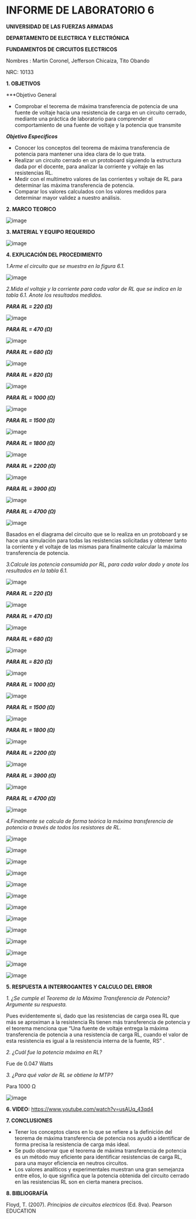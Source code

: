 # INFORME DE LABORATORIO 6

**UNIVERSIDAD DE LAS FUERZAS ARMADAS**

**DEPARTAMENTO DE ELECTRICA Y ELECTRÓNICA**

**FUNDAMENTOS DE CIRCUITOS ELECTRICOS**

Nombres : Martin Coronel, Jefferson Chicaiza, Tito Obando 

NRC: 10133

**1. OBJETIVOS**

***Objetivo General

- Comprobar el teorema de máxima transferencia de potencia de una fuente de voltaje hacia una resistencia de carga  en un circuito cerrado, mediante una práctica de laboratorio para comprender el comportamiento de una fuente de voltaje y la potencia que transmite

***Objetivo Especificos***

- Conocer los conceptos del teorema de máxima transferencia de potencia para mantener una idea clara de lo que trata. 
- Realizar un circuito cerrado en un protoboard siguiendo la estructura dada por el docente, para analizar la corriente y voltaje en las resistencias RL. 
- Medir  con el multímetro valores de las corrientes y voltaje de RL para determinar las máxima transferencia de potencia.  
- Comparar los valores calculados con los valores medidos para  determinar mayor validez a nuestro análisis.

**2. MARCO TEORICO**

![image](https://user-images.githubusercontent.com/94098157/149944426-a91e2989-bf5d-4bc4-9083-9486b2654a40.png)

**3. MATERIAL Y EQUIPO REQUERIDO**

![image](https://user-images.githubusercontent.com/94098157/149944559-dc534172-9257-4fb3-9b28-26470fdb09ac.png)

**4. EXPLICACIÓN DEL PROCEDIMIENTO**

*1.Arme el circuito que se muestra en la figura 6.1.*

![image](https://user-images.githubusercontent.com/94098157/149866309-3f7396e3-2c71-421a-96b6-cf7f5ea2cc19.png)

*2.Mida el voltaje y la corriente para cada valor de RL que se indica en la tabla 6.1. Anote los resultados medidos.*

***PARA RL = 220 (Ω)***

![image](https://user-images.githubusercontent.com/94098157/149866956-722d0677-0d08-4a77-a23a-6b1fa2234f76.png)

***PARA RL = 470 (Ω)***

![image](https://user-images.githubusercontent.com/94098157/149867322-68b469ca-addd-4e25-85f2-6ba9264cd98f.png)

***PARA RL = 680 (Ω)***

![image](https://user-images.githubusercontent.com/94098157/149867354-76aab43c-077f-406f-a0d1-3089de5aa104.png)

***PARA RL = 820 (Ω)***

![image](https://user-images.githubusercontent.com/94098157/149867387-b19434a6-31ab-4722-9999-83492c006296.png)

***PARA RL = 1000 (Ω)***

![image](https://user-images.githubusercontent.com/94098157/149867852-35088431-5dd4-413d-bff6-ff7271ddb884.png)

***PARA RL = 1500 (Ω)***

![image](https://user-images.githubusercontent.com/94098157/149867897-ab5ee212-2a5e-452c-9a14-faa6c4c20cb6.png)

***PARA RL = 1800 (Ω)***

![image](https://user-images.githubusercontent.com/94098157/149867935-24dc1d93-8e91-4d69-a837-9279bfdce18f.png)

***PARA RL = 2200 (Ω)***

![image](https://user-images.githubusercontent.com/94098157/149867981-c0dc7242-d5b6-454f-9c24-b802adab5da9.png)

***PARA RL = 3900 (Ω)***

![image](https://user-images.githubusercontent.com/94098157/149868029-9ac4ae63-c339-4d0e-b967-1ebef3418bf4.png)

***PARA RL = 4700 (Ω)***

![image](https://user-images.githubusercontent.com/94098157/149868097-2036dbba-27f0-4b75-8475-dadf56f66b78.png)

Basados en el diagrama del circuito que se  lo realiza en un protoboard y se hace una simulación para todas las resistencias solicitadas y obtener tanto la corriente y el voltaje de las mismas  para finalmente calcular la máxima transferencia de potencia. 

*3.Calcule las potencia consumida por RL, para cada valor dado y anote los resultados en la tabla 6.1.*

![image](https://user-images.githubusercontent.com/94098157/149872747-58114c75-9b0a-4274-8312-9ca685fbabf2.png)

***PARA RL = 220 (Ω)***

![image](https://user-images.githubusercontent.com/94098157/149873033-eabfc3d2-eda7-4820-b4ac-85a71b064e0b.png)

***PARA RL = 470 (Ω)***

![image](https://user-images.githubusercontent.com/94098157/149873056-ef0c5df9-4d7e-4756-91f6-d10c01eb4ddc.png)

***PARA RL = 680 (Ω)***

![image](https://user-images.githubusercontent.com/94098157/149873089-a2e21e7b-c931-4bf0-b02f-82a89cd3507a.png)

***PARA RL = 820 (Ω)***

![image](https://user-images.githubusercontent.com/94098157/149873126-7706c49f-ae26-47b8-bffe-fd2ef17aa5d0.png)

***PARA RL = 1000 (Ω)***

![image](https://user-images.githubusercontent.com/94098157/149873211-13580285-1cf8-494e-b0da-0a509e06c224.png)

***PARA RL = 1500 (Ω)***

![image](https://user-images.githubusercontent.com/94098157/149873250-4e21edda-48f5-4110-b841-05afc3de9681.png)

***PARA RL = 1800 (Ω)***

![image](https://user-images.githubusercontent.com/94098157/149873287-4eed1917-0746-4d5d-951c-1e321b48d316.png)

***PARA RL = 2200 (Ω)***

![image](https://user-images.githubusercontent.com/94098157/149873303-6acd35de-0f35-4436-8638-20a9a2dcf728.png)

***PARA RL = 3900 (Ω)***

![image](https://user-images.githubusercontent.com/94098157/149873541-e2c4759f-214b-40c9-aeb9-e57dae3dea5e.png)

***PARA RL = 4700 (Ω)***

![image](https://user-images.githubusercontent.com/94098157/149873565-bf964842-00b5-4041-bdd6-5d198b1cf12d.png)

*4.Finalmente se calcula de forma teórica la máxima transferencia de potencia a través de todos los resistores  de RL.*

![image](https://user-images.githubusercontent.com/94098157/149874267-5192403b-e2fa-4936-89d6-501250f7b86e.png)

![image](https://user-images.githubusercontent.com/94098157/149875910-1050534f-d796-4608-a4af-3afcffbc6d65.png)

![image](https://user-images.githubusercontent.com/94098157/149876315-851b569b-a28b-464e-b91b-8fec779b7c26.png)

![image](https://user-images.githubusercontent.com/94098157/149876340-a6bf14ae-3a50-4784-854f-489b4c05d2ad.png)

![image](https://user-images.githubusercontent.com/94098157/149876483-f7587621-d9fe-4026-bb6d-32a82eca4c27.png)

![image](https://user-images.githubusercontent.com/94098157/149876514-680b4fc3-b7f9-435b-a54c-c3b18e137310.png)

![image](https://user-images.githubusercontent.com/94098157/149876541-de73e165-c894-448b-8983-4d0c9f31df53.png)

![image](https://user-images.githubusercontent.com/94098157/149876596-9eac31d9-4672-47c8-bbde-3ddf935256aa.png)

![image](https://user-images.githubusercontent.com/94098157/149876636-1a4a3892-0682-4246-844b-b9bd03a48a4b.png)

![image](https://user-images.githubusercontent.com/94098157/149876670-7bebbd1e-d45a-430c-999e-42505d1656ec.png)

![image](https://user-images.githubusercontent.com/94098157/149876712-fd08aa51-6697-4611-b0de-196c3366bb05.png)

![image](https://user-images.githubusercontent.com/94098157/149876736-57893e86-8a3d-4199-82da-9694b027a43a.png)

![image](https://user-images.githubusercontent.com/94098157/149878320-e4c2d92f-4abc-4768-a7de-ea6c96711b41.png)

**5. RESPUESTA A INTERROGANTES Y CALCULO DEL ERROR**

*1. ¿Se cumple el Teorema de la Máxima Transferencia de Potencia? Argumente su respuesta.*

Pues evidentemente sí, dado que las resistencias de carga osea RL que más se aproximan a la resistencia Rs tienen más transferencia de potencia y el teorema menciona  que “Una fuente de voltaje entrega la máxima transferencia de potencia a una resistencia de carga RL, cuando el valor de esta resistencia es igual a la resistencia interna de la fuente, RS” .

*2. ¿Cuál fue la potencia máxima en RL?*

Fue de 0.047 Watts 

*3. ¿Para qué valor de RL se obtiene la MTP?*

Para 1000 Ω

![image](https://user-images.githubusercontent.com/94098157/149981760-4f027894-f83e-449a-ba74-11599357347b.png)

**6. VIDEO:**
https://www.youtube.com/watch?v=usAUq_43qd4

**7. CONCLUSIONES**

- Tener los conceptos claros en lo que se refiere a la definición del teorema de máxima transferencia de potencia  nos ayudó a identificar de forma precisa la resistencia de carga más ideal. 
- Se pudo observar que el teorema de máxima transferencia de potencia es un método muy eficiente para identificar resistencias de carga RL,  para una mayor eficiencia en neutros circuitos.  
- Los valores analíticos y experimentales  muestran una gran semejanza entre ellos, lo que significa que la potencia obtenida del circuito cerrado en las resistencias RL son en cierta manera precisos.

**8. BIBLIOGRAFÍA**

Floyd, T. (2007). *Principios de circuitos electricos* (Ed. 8va). Pearson EDUCATION
